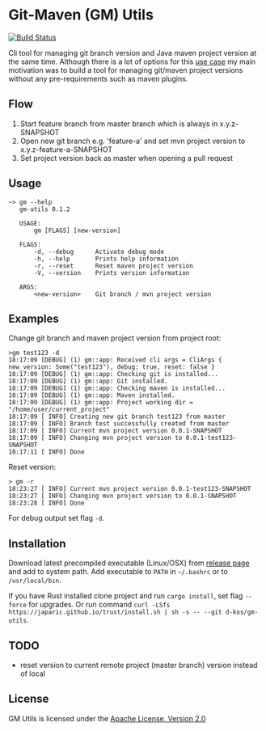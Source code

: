 # Git-Maven (GM) Utils

[![Build Status](https://travis-ci.com/dejankos/gm-utils.svg?branch=master)](https://travis-ci.com/dejankos/gm-utils)

Cli tool for managing git branch version and Java maven project version at the same time.
Although there is a lot of options for this [use case](https://stackoverflow.com/questions/13583953/deriving-maven-artifact-version-from-git-branch) my main motivation was to build a tool for managing git/maven project versions without any pre-requirements such as maven plugins.

## Flow
1) Start feature branch from master branch which is always in x.y.z-SNAPSHOT
2) Open new git branch e.g. 'feature-a' and set mvn project version to x.y.z-feature-a-SNAPSHOT
3) Set project version back as master when opening a pull request

## Usage
```
~> gm --help
   gm-utils 0.1.2
   
   USAGE:
       gm [FLAGS] [new-version]
   
   FLAGS:
       -d, --debug      Activate debug mode
       -h, --help       Prints help information
       -r, --reset      Reset maven project version
       -V, --version    Prints version information
   
   ARGS:
       <new-version>    Git branch / mvn project version

```

## Examples
Change git branch and maven project version from project root:
```
>gm test123 -d
18:17:09 [DEBUG] (1) gm::app: Received cli args = CliArgs { new_version: Some("test123"), debug: true, reset: false }
18:17:09 [DEBUG] (1) gm::app: Checking git is installed...
18:17:09 [DEBUG] (1) gm::app: Git installed.
18:17:09 [DEBUG] (1) gm::app: Checking maven is installed...
18:17:09 [DEBUG] (1) gm::app: Maven installed.
18:17:09 [DEBUG] (1) gm::app: Project working dir = "/home/user/current_project"
18:17:09 [ INFO] Creating new git branch test123 from master
18:17:09 [ INFO] Branch test successfully created from master
18:17:09 [ INFO] Current mvn project version 0.0.1-SNAPSHOT
18:17:09 [ INFO] Changing mvn project version to 0.0.1-test123-SNAPSHOT
18:17:11 [ INFO] Done
```

Reset version:
```
> gm -r
18:23:27 [ INFO] Current mvn project version 0.0.1-test123-SNAPSHOT
18:23:27 [ INFO] Changing mvn project version to 0.0.1-SNAPSHOT
18:23:28 [ INFO] Done
```

For debug output set flag `-d`.

## Installation
Download latest precompiled executable (Linux/OSX) from [release page](https://github.com/d-kos/gm-utils/releases) and add to system path.
Add executable to `PATH` in `~/.bashrc` or to `/usr/local/bin`.

If you have Rust installed clone project and run `cargo install`, set flag `--force` for upgrades.
Or run command `curl -LSfs https://japaric.github.io/trust/install.sh | sh -s -- --git d-kos/gm-utils`. 

## TODO
- reset version to current remote project (master branch) version instead of local

## License

GM Utils is licensed under the [Apache License, Version 2.0](http://www.apache.org/licenses/LICENSE-2.0)
